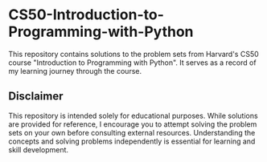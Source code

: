 # CS50-Introduction-to-Programming-with-Python
This repository contains solutions to the problem sets from Harvard's CS50 course "Introduction to Programming with Python". It serves as a record of my learning journey through the course.

## Disclaimer
This repository is intended solely for educational purposes. While solutions are provided for reference, I encourage you to attempt solving the problem sets on your own before consulting external resources. Understanding the concepts and solving problems independently is essential for learning and skill development.
